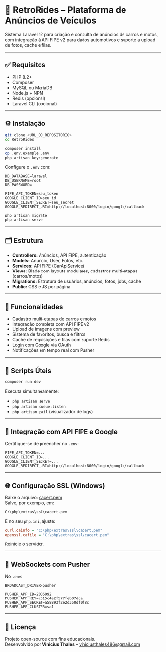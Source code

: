 # 🚗 RetroRides – Plataforma de Anúncios de Veículos

Sistema Laravel 12 para criação e consulta de anúncios de carros e motos, com integração à API FIPE v2 para dados automotivos e suporte a upload de fotos, cache e filas.

---

## ✅ Requisitos

- PHP 8.2+
- Composer
- MySQL ou MariaDB
- Node.js + NPM
- Redis (opcional)
- Laravel CLI (opcional)

---

## ⚙️ Instalação

```bash
git clone <URL_DO_REPOSITORIO>
cd RetroRides

composer install
cp .env.example .env
php artisan key:generate
```

Configure o `.env` com:

```env
DB_DATABASE=laravel
DB_USERNAME=root
DB_PASSWORD=

FIPE_API_TOKEN=seu_token
GOOGLE_CLIENT_ID=seu_id
GOOGLE_CLIENT_SECRET=seu_secret
GOOGLE_REDIRECT_URI=http://localhost:8000/login/google/callback
```

```bash
php artisan migrate
php artisan serve
```

---

## 🗂️ Estrutura

- **Controllers:** Anúncios, API FIPE, autenticação  
- **Models:** Anuncio, User, Fotos, etc.  
- **Services:** API FIPE (CarApiService)  
- **Views:** Blade com layouts modulares, cadastros multi-etapas (carros/motos)  
- **Migrations:** Estrutura de usuários, anúncios, fotos, jobs, cache  
- **Public:** CSS e JS por página  

---

## 🚀 Funcionalidades

- Cadastro multi-etapas de carros e motos  
- Integração completa com API FIPE v2  
- Upload de imagens com preview  
- Sistema de favoritos, busca e filtros  
- Cache de requisições e filas com suporte Redis  
- Login com Google via OAuth  
- Notificações em tempo real com Pusher  

---

## 🔧 Scripts Úteis

```bash
composer run dev
```

Executa simultaneamente:
- `php artisan serve`  
- `php artisan queue:listen`  
- `php artisan pail` (visualizador de logs)  

---

## 🔐 Integração com API FIPE e Google

Certifique-se de preencher no `.env`:

```env
FIPE_API_TOKEN=...
GOOGLE_CLIENT_ID=...
GOOGLE_CLIENT_SECRET=...
GOOGLE_REDIRECT_URI=http://localhost:8000/login/google/callback
```

---

## 🌐 Configuração SSL (Windows)

Baixe o arquivo: [cacert.pem](https://curl.se/ca/cacert.pem)  
Salve, por exemplo, em:

```
C:\php\extras\ssl\cacert.pem
```

E no seu `php.ini`, ajuste:

```ini
curl.cainfo = "C:\php\extras\ssl\cacert.pem"
openssl.cafile = "C:\php\extras\ssl\cacert.pem"
```

Reinicie o servidor.

---

## 📡 WebSockets com Pusher

No `.env`:

```env
BROADCAST_DRIVER=pusher

PUSHER_APP_ID=2006092
PUSHER_APP_KEY=c315c4e2f577feb87dce
PUSHER_APP_SECRET=a58893f2e2d350df0f8c
PUSHER_APP_CLUSTER=sa1
```

---

## 📄 Licença

Projeto open-source com fins educacionais.  
Desenvolvido por **Vinicius Thales** – [viniciusthales486@gmail.com](mailto:viniciusthales486@gmail.com)
